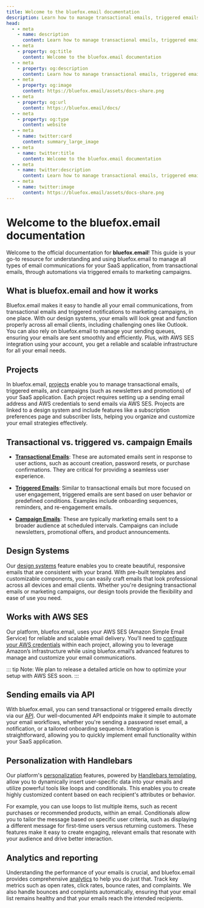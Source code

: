 ```yaml
---
title: Welcome to the bluefox.email documentation
description: Learn how to manage transactional emails, triggered emails, and marketing campaigns for your SaaS application using AWS SES and bluefox.email's advanced tools.
head:
  - - meta
    - name: description
      content: Learn how to manage transactional emails, triggered emails, and marketing campaigns for your SaaS application using AWS SES and bluefox.email's advanced tools.
  - - meta
    - property: og:title
      content: Welcome to the bluefox.email documentation
  - - meta
    - property: og:description
      content: Learn how to manage transactional emails, triggered emails, and marketing campaigns for your SaaS application using AWS SES and bluefox.email's advanced tools.
  - - meta
    - property: og:image
      content: https://bluefox.email/assets/docs-share.png
  - - meta
    - property: og:url
      content: https://bluefox.email/docs/
  - - meta
    - property: og:type
      content: website
  - - meta
    - name: twitter:card
      content: summary_large_image
  - - meta
    - name: twitter:title
      content: Welcome to the bluefox.email documentation
  - - meta
    - name: twitter:description
      content: Learn how to manage transactional emails, triggered emails, and marketing campaigns for your SaaS application using AWS SES and bluefox.email's advanced tools.
  - - meta
    - name: twitter:image
      content: https://bluefox.email/assets/docs-share.png
---
```



# Welcome to the bluefox.email documentation

Welcome to the official documentation for **bluefox.email**! This guide is your go-to resource for understanding and using bluefox.email to manage all types of email communications for your SaaS application, from transactional emails, through automations via triggered emails to marketing campaigns.

## What is bluefox.email and how it works

Bluefox.email makes it easy to handle all your email communications, from transactional emails and triggered notifications to marketing campaigns, in one place. With our design systems, your emails will look great and function properly across all email clients, including challenging ones like Outlook. You can also rely on bluefox.email to manage your sending queues, ensuring your emails are sent smoothly and efficiently. Plus, with AWS SES integration using your account, you get a reliable and scalable infrastructure for all your email needs.

## Projects

In bluefox.email, [projects](./projects/) enable you to manage transactional emails, triggered emails, and campaigns (such as newsletters and promotions) of your SaaS application. Each project requires setting up a sending email address and AWS credentials to send emails via AWS SES. Projects are linked to a design system and include features like a subscription preferences page and subscriber lists, helping you organize and customize your email strategies effectively.

## Transactional vs. triggered vs. campaign Emails

- **[Transactional Emails](./projects/transactional-emails)**: These are automated emails sent in response to user actions, such as account creation, password resets, or purchase confirmations. They are critical for providing a seamless user experience.

- **[Triggered Emails](./projects/triggered-emails)**: Similar to transactional emails but more focused on user engagement, triggered emails are sent based on user behavior or predefined conditions. Examples include onboarding sequences, reminders, and re-engagement emails.

- **[Campaign Emails](./projects/campaigns)**: These are typically marketing emails sent to a broader audience at scheduled intervals. Campaigns can include newsletters, promotional offers, and product announcements.



## Design Systems

Our [design systems](./design-systems/) feature enables you to create beautiful, responsive emails that are consistent with your brand. With pre-built templates and customizable components, you can easily craft emails that look professional across all devices and email clients. Whether you're designing transactional emails or marketing campaigns, our design tools provide the flexibility and ease of use you need.

## Works with AWS SES

Our platform, bluefox.email, uses your AWS SES (Amazon Simple Email Service) for reliable and scalable email delivery. You’ll need to [configure your AWS credentials](/docs/projects/settings.html#aws-credentials) within each project, allowing you to leverage Amazon’s infrastructure while using bluefox.email’s advanced features to manage and customize your email communications.

::: tip Note:
We plan to release a detailed article on how to optimize your setup with AWS SES soon.
:::

## Sending emails via API

With bluefox.email, you can send transactional or triggered emails directly via our [API](./api/). Our well-documented API endpoints make it simple to automate your email workflows, whether you're sending a password reset email, a notification, or a tailored onboarding sequence. Integration is straightforward, allowing you to quickly implement email functionality within your SaaS application.

## Personalization with Handlebars
Our platform's [personalization](./email-personalization) features, powered by [Handlebars templating](https://handlebarsjs.com/), allow you to dynamically insert user-specific data into your emails and utilize powerful tools like loops and conditionals. This enables you to create highly customized content based on each recipient's attributes or behavior.

For example, you can use loops to list multiple items, such as recent purchases or recommended products, within an email. Conditionals allow you to tailor the message based on specific user criteria, such as displaying a different message for first-time users versus returning customers. These features make it easy to create engaging, relevant emails that resonate with your audience and drive better interaction.

## Analytics and reporting

Understanding the performance of your emails is crucial, and bluefox.email provides comprehensive [analytics](/docs/analytics) to help you do just that. Track key metrics such as open rates, click rates, bounce rates, and complaints. We also handle bounces and complaints automatically, ensuring that your email list remains healthy and that your emails reach the intended recipients.

